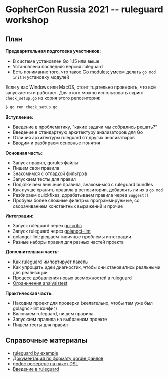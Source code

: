 # GopherCon Russia 2021 -- ruleguard workshop

## План

**Предварительная подготовка участников:**

* В системе установлен Go 1.15 или выше
* Установлена последняя версия ruleguard
* Есть понимание того, что такое [Go modules](https://github.com/golang/go/wiki/Modules); умеем делать `go mod init` и установку модулей

Если у вас Windows или MacOS, стоит тщательно проверить, что всё запускается и работает.
Для этого можно использовать скрипт `check_setup.go` из корня этого репозитория:

```bash
$ go run check_setup.go
```

**Вступление:**

* Введение в проблематику, "какие задачи мы собрались решать?"
* Введение в стандартную архитектуру анализаторов для Go
* Отличия архитектуры ruleguard от других анализаторов
* Вводим и разбираем основные понятия

**Основная часть:**

* Запуск правил, gorules файлы
* Пишем свои правила
* Знакомимся с отладкой фильтров
* Запускаем тесты для правил
* Подключаем внешние правила, знакомимся с ruleguard bundles
* Как лучше хранить правила в репозитории, добавлять ли их в `go.mod`
* Разбираем quickfixes, дорабатываем правила через `Suggest()`
* Пробуем более сложные фильтры: программируемые, со сворачиванием константных выражений и прочие

**Интеграции:**

* Запуск ruleguard через [go-critic](https://github.com/go-critic/go-critic)
* Запуск ruleguard через [golangci-lint](https://github.com/golangci/golangci-lint)
* golangci-lint: решаем типичные проблемы интеграции
* Разные наборы правил для разных частей проекта

**Дополнительная часть:**

* Как ruleguard импортирует пакеты
* Как упрощать идеи диагностик, чтобы они становились реальными для реализации
* Процесс добавления новых возможностей в ruleguard
* [Ограничения analysistest](https://github.com/golang/go/issues/37054)

**Практическая часть:**

* Находим проект для проверки (желательно, чтобы там уже был golagnci-lint конфиг)
* Включаем ruleguard, пишем правила
* Запускаем правила на выбранном проекте
* Пишем тесты для правил

## Справочные материалы

* [ruleguard by example](https://go-ruleguard.github.io/by-example/)
* [Документация по формату gorule файлов](https://github.com/quasilyte/go-ruleguard/blob/master/_docs/dsl.md)
* [godoc референс на пакет DSL](https://pkg.go.dev/github.com/quasilyte/go-ruleguard/dsl)
* [Введение в ruleguard](https://habr.com/ru/post/481696/)
